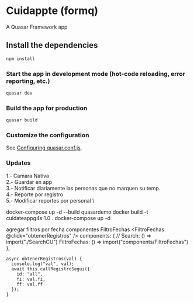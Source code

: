 # Cuidappte (formq)

A Quasar Framework app

## Install the dependencies
```bash
npm install
```

### Start the app in development mode (hot-code reloading, error reporting, etc.)
```bash
quasar dev
```


### Build the app for production
```bash
quasar build
```

### Customize the configuration
See [Configuring quasar.conf.js](https://quasar.dev/quasar-cli/quasar-conf-js).


### Updates ###
1.- Camara Nativa \
2.- Guardar en app \
3.- Notificar diariamente las personas que no marquen su temp. \
4.- Reporte por registro \
5.- Modificar reportes por personal \

docker-compose up -d --build quasardemo
docker build -t cuidateappg4s:1.0 .
docker-compose up -d



agregar filtros por fecha
componentes 
FiltroFechas
<FiltroFechas @click="obtenerRegistros" />
components: {
    // Search: () => import("./SearchCU")
    FiltroFechas: () => import("components/FiltroFechas")
  },

    async obtenerRegistros(val) {
      console.log("val", val);
      await this.callRegistroSegui({
        id: "all",
        fi: val.fi,
        ff: val.ff
      });
    }
    
    


